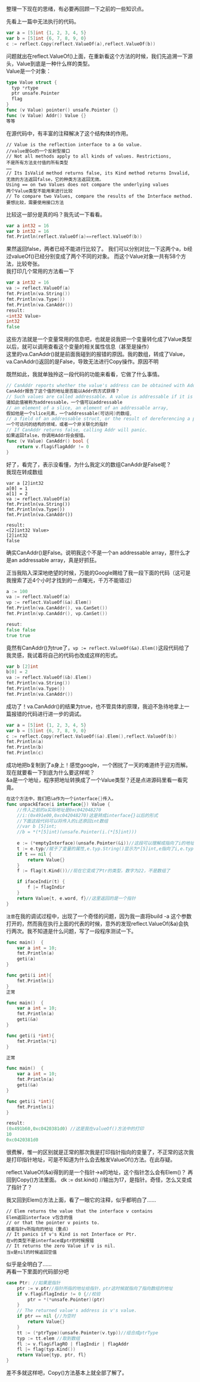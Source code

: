 整理一下现在的思绪，有必要再回顾一下之前的一些知识点。  

先看上一篇中无法执行的代码。

```go
var a = [5]int {1, 2, 3, 4, 5}
var b = [5]int {6, 7, 8, 9, 0}
c := reflect.Copy(reflect.ValueOf(a),reflect.ValueOf(b))
```

问题就出在reflect.ValueOf()上面，在重新看这个方法的时候，我们先追溯一下源头，Value到底是一种什么样的类型。  
Value是一个对象：  
```go
type Value struct {
  typ *rtype
  ptr unsafe.Pointer
  flag
}
func (v Value) pointer() unsafe.Pointer {}
func (v Value) Addr() Value {}
等等
```
在源代码中，有丰富的注释解决了这个结构体的作用。  
```
// Value is the reflection interface to a Go value.
//value是Go的一个反射型接口
// Not all methods apply to all kinds of values. Restrictions,
不是所有方法支付值的所有类型
……
// Its IsValid method returns false, its Kind method returns Invalid,
无效的方法返回false，它的种类方法返回无效。  
Using == on two Values does not compare the underlying values
两个Value类型不能用来进行比较
// To compare two Values, compare the results of the Interface method.
要想比较，需要使用接口方法
```

比较这一部分是真的吗？我先试一下看看。  
```go
var a int32 = 16
var b int32 = 16
fmt.Println(reflect.ValueOf(a)==reflect.ValueOf(b))  
```
果然返回false，两者已经不能进行比较了。
我们可以分别对比一下这两个a，b经过valueOf()已经分别变成了两个不同的对象。
而这个Value对象一共有58个方法，比较夸张。  
我打印几个常用的方法看一下  
```go
var a int32 = 16
va := reflect.ValueOf(a)
fmt.Println(va.String())
fmt.Println(va.Type())
fmt.Println(va.CanAddr())
result:
<int32 Value>
int32
false
```
这些方法就是一个变量常用的信息吧，也就是说我把一个变量转化成了Value类型以后，就可以调用查看这个变量的相关属性信息（甚至是操作）  
这里的va.CanAddr()就是前面我碰到的报错的原因。我的数组，转成了Value，va.CanAddr()返回的是False，导致无法进行Copy操作。原因不明  

既然如此，我就单独拎这一段代码的功能来看看，它做了什么事情。  

```go
// CanAddr reports whether the value's address can be obtained with Addr.
CanAddr报告了这个值的地址是否能以Addr的方式获得？
// Such values are called addressable. A value is addressable if it is
诸如此值被称为addressable，一个值可以addressable
// an element of a slice, an element of an addressable array,
假如他是一个slice元素，一个addressable(可访问)的数组,
// a field of an addressable struct, or the result of dereferencing a pointer.
一个可访问的结构的领域，或者一个非关联化的指针
// If CanAddr returns false, calling Addr will panic.
如果返回false，你调用Addr将会报错。
func (v Value) CanAddr() bool {
	return v.flag&flagAddr != 0
}
```
好了，看完了，表示没看懂，为什么我定义的数组CanAddr是False呢？  
我现在转成数组  
```
var a [2]int32
a[0] = 1
a[1] = 2
va := reflect.ValueOf(a)
fmt.Println(va.String())
fmt.Println(va.Type())
fmt.Println(va.CanAddr())

result:
<[2]int32 Value>
[2]int32
false
```

确实CanAddr()是False。说明我这个不是一个an addressable array，那什么才是an addressable array，真是好抓狂。  

正当我陷入深深地绝望的时候，万能的Google赐给了我一段下面的代码（这可是我搜索了近4个小时才找到的一点曙光，千万不能错过）

```go
a := 100
va := reflect.ValueOf(a)
vp := reflect.ValueOf(&a).Elem()
fmt.Println(va.CanAddr(), va.CanSet())
fmt.Println(vp.CanAddr(), vp.CanSet())

resut:
false false
true true
```
竟然有CanAddr()为true了，`vp := reflect.ValueOf(&a).Elem()`这段代码给了我灵感，我试着将自己的代码也改成这样的形式。  

```go
var b [2]int
b[0] = 2
va := reflect.ValueOf(&b).Elem()
fmt.Println(va.String())
fmt.Println(va.Type())
fmt.Println(va.CanAddr())
```	
成功了！va.CanAddr()的结果为true，也不管具体的原理，我迫不急待地拿上一篇报错的代码进行进一步的调试。  
```go
var a = [5]int {1, 2, 3, 4, 5}
var b = [5]int {6, 7, 8, 9, 0}
c := reflect.Copy(reflect.ValueOf(&a).Elem(),reflect.ValueOf(b))
fmt.Println(a)
fmt.Println(b)
fmt.Println(c)
```
成功地把b复制到了a身上！感觉google，一个困扰了一天的难道终于迎刃而解。  
现在就要看一下到底为什么要这样呢？  
&a是一个地址，程序把地址转换成了一个Value类型？还是点进源码里看一看究竟。  
```go
在这个方法中，我们把&a作为一个interface{}传入。
func unpackEface(i interface{}) Value {
	//传入之前的a实际地址是0xc042048270
	//i:(0x491e00,0xc042048270)这是转成interface{}以后的形式
	//下面这段代码可以将传入的i还原回int数组
	//var b [5]int;
	//b = *(*[5]int)(unsafe.Pointer(i.(*[5]int)))
	
	e := (*emptyInterface)(unsafe.Pointer(&i))//这段可以理解成指向了i的地址的指针
	t := e.typ//赋于了变量的属性,e.typ.String()显示为*[5]int,e指向了i,e.typ.Kind()显示为22
	if t == nil {
		return Value{}
	}
	f := flag(t.Kind())//现在它变成了Ptr的类型，数字为22，不是数组了

	if ifaceIndir(t) {
		f |= flagIndir
	}
	return Value{t, e.word, f}//这里返回的是一个指针
}
```
`注意`在我的调试过程中，出现了一个奇怪的问题，因为我一直将build -a 这个参数打开的，然而我在执行上面的代表的时候，意外的发现reflect.ValueOf(&a)会执行两次。我不知道是什么问题，写了一段程序测试一下。  

```go
func main()  {
	var a int = 10;
	fmt.Println(a)
	geti(a)
}

func geti(i int){
	fmt.Println(i)
}
正常
```

```go
func main()  {
	var a int = 10;
	fmt.Println(a)
	geti(&a)
}

func geti(i *int){
	fmt.Println(*i)
}

正常
```

```go
func main()  {
	var a int = 10;
	fmt.Println(a)
	geti(&a)
}

func geti(i *int){
	fmt.Println(i)
}

result:
(0x491b60,0xc0420381d0) //这是我在valueOf()方法中的打印
10
0xc0420381d0
```

很费解，惟一的区别就是正常的那次我是打印指针指向的变量了，不正常的这次我是打印指针地址，可是不知道为什么会去触发ValueOf()方法。在此存疑。

reflect.ValueOf(&a)得到的是一个指针->a的地址，这个指针怎么会有Elem()？
再回到Copy()方法里面。
dk := dst.kind() //输出为17，是指针。奇怪，怎么又变成了指针了？

我又回到Elem()方法上面，看了一眼它的注释，似乎都明白了……
```
// Elem returns the value that the interface v contains
Elem返回interface v包含的值
// or that the pointer v points to.
或者指针v所指向的地址（重点）
// It panics if v's Kind is not Interface or Ptr.
在v的类型不是interface或ptr的时候报错
// It returns the zero Value if v is nil.
当v是nil的时候返回空值
```
似乎是全明白了……  
再看一下里面的代码部分吧  
```go
case Ptr: //如果是指针
	ptr := v.ptr//指针所指的地址给指针，ptr这时候就指向了指向数组的地址
	if v.flag&flagIndir != 0 {//校验
		ptr = *(*unsafe.Pointer)(ptr)
	}
	// The returned value's address is v's value.
	if ptr == nil {//为空时
		return Value{}
	}
	tt := (*ptrType)(unsafe.Pointer(v.typ))//组合成ptrType
	typ := tt.elem //取到数组
	fl := v.flag&flagRO | flagIndir | flagAddr
	fl |= flag(typ.Kind())
	return Value{typ, ptr, fl}
}
```

差不多就这样吧，Copy()方法基本上就全部了解了。
